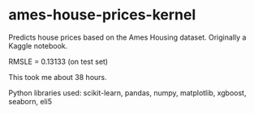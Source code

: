 # ames-house-prices-kernel
Predicts house prices based on the Ames Housing dataset. Originally a Kaggle notebook.

RMSLE = 0.13133 (on test set)

This took me about 38 hours.

Python libraries used: scikit-learn, pandas, numpy, matplotlib, xgboost, seaborn, eli5
